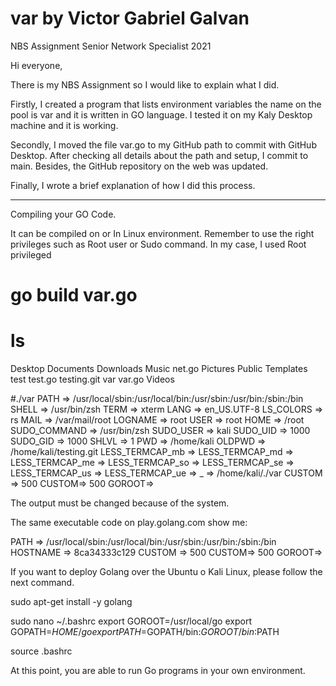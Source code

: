 # var by Victor Gabriel Galvan
NBS Assignment Senior Network Specialist 2021


Hi everyone,

There is my NBS Assignment so I would like to explain what I did.

Firstly, I created a program that lists environment variables the name on the pool is var and it is written in GO language. 
I tested it on my Kaly Desktop machine and it is working. 

Secondly, I moved the file var.go to my GitHub path to commit with GitHub Desktop. After checking all details about the path and setup, I commit to main. Besides, the GitHub repository on the web was updated. 

Finally, I wrote a brief explanation of how I did this process.

-----------------------
Compiling your GO Code.

It can be compiled on 
or 
In Linux environment. Remember to use the right privileges such as Root user or Sudo command.
In my case, I used Root privileged

# go build  var.go   
# ls
Desktop  Documents  Downloads  Music  net.go  Pictures  Public  Templates  test  test.go  testing.git  var  var.go  Videos

#./var
PATH => /usr/local/sbin:/usr/local/bin:/usr/sbin:/usr/bin:/sbin:/bin
SHELL => /usr/bin/zsh
TERM => xterm
LANG => en_US.UTF-8
LS_COLORS => rs
MAIL => /var/mail/root
LOGNAME => root
USER => root
HOME => /root
SUDO_COMMAND => /usr/bin/zsh
SUDO_USER => kali
SUDO_UID => 1000
SUDO_GID => 1000
SHLVL => 1
PWD => /home/kali
OLDPWD => /home/kali/testing.git
LESS_TERMCAP_mb =>
LESS_TERMCAP_md =>
LESS_TERMCAP_me =>
LESS_TERMCAP_so =>
LESS_TERMCAP_se =>
LESS_TERMCAP_us =>
LESS_TERMCAP_ue =>
_ => /home/kali/./var
CUSTOM => 500
CUSTOM=> 500
GOROOT=>

The output must be changed because of the system. 

The same executable code on play.golang.com show me:

PATH => /usr/local/sbin:/usr/local/bin:/usr/sbin:/usr/bin:/sbin:/bin
HOSTNAME => 8ca34333c129
CUSTOM => 500
CUSTOM=> 500
GOROOT=> 

If you want to deploy Golang over the Ubuntu o Kali Linux, please follow the next command. 

sudo apt-get install -y golang

sudo nano ~/.bashrc
export GOROOT=/usr/local/go
export GOPATH=$HOME/go
export PATH=$GOPATH/bin:$GOROOT/bin:$PATH

source .bashrc

At this point, you are able to run Go programs in your own environment.

 

 



  
 



